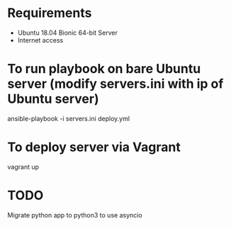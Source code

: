 # Requirements
 - Ubuntu 18.04 Bionic 64-bit Server
 - Internet access

# To run playbook on bare Ubuntu server (modify servers.ini with ip of Ubuntu server) 
ansible-playbook -i servers.ini deploy.yml 

# To deploy server via Vagrant 
vagrant up 

# TODO
Migrate python app to python3 to use asyncio 


